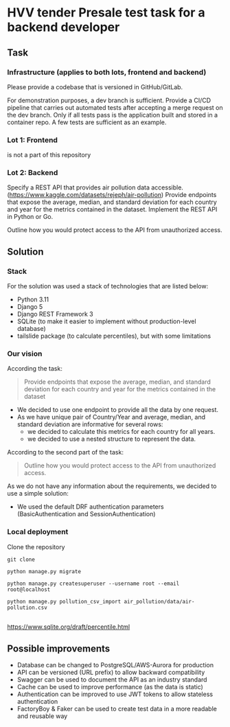 # HVV tender Presale test task for a backend developer

## Task

### Infrastructure (applies to both lots, frontend and backend)

Please provide a codebase that is versioned in GitHub/GitLab. 

For demonstration purposes, a dev branch is sufficient. Provide a CI/CD pipeline that carries out
automated tests after accepting a merge request on the dev branch. Only if all tests pass is the
application built and stored in a container repo. A few tests are sufficient as an example.

### Lot 1: Frontend

is not a part of this repository

### Lot 2: Backend

Specify a REST API that provides air pollution data accessible. (https://www.kaggle.com/datasets/rejeph/air-pollution)
Provide endpoints that expose the average, median, and standard deviation for each country and
year for the metrics contained in the dataset. Implement the REST API in Python or Go.

Outline how you would protect access to the API from unauthorized access.

## Solution

### Stack

For the solution was used a stack of technologies that are listed below:
- Python 3.11
- Django 5
- Django REST Framework 3
- SQLite (to make it easier to implement without production-level database)
- tailslide package (to calculate percentiles), but with some limitations

### Our vision

According the task:
> Provide endpoints that expose the average, median, and standard deviation for each country and
year for the metrics contained in the dataset

- We decided to use one endpoint to provide all the data by one request. 
- As we have unique pair of Country/Year and average, median, and standard deviation are informative for several rows: 
  - we decided to calculate this metrics for each country for all years.
  - we decided to use a nested structure to represent the data.

According to the second part of the task:
> Outline how you would protect access to the API from unauthorized access.

As we do not have any information about the requirements, we decided to use a simple solution:
- We used the default DRF authentication parameters (BasicAuthentication and SessionAuthentication)


### Local deployment

Clone the repository
```shell
git clone
```

```shell
python manage.py migrate
```


```shell
python manage.py createsuperuser --username root --email root@localhost
```


```shell
python manage.py pollution_csv_import air_pollution/data/air-pollution.csv
```

## 

https://www.sqlite.org/draft/percentile.html

## Possible improvements

- Database can be changed to PostgreSQL/AWS-Aurora for production
- API can be versioned (URL prefix) to allow backward compatibility
- Swagger can be used to document the API as an industry standard
- Cache can be used to improve performance (as the data is static)
- Authentication can be improved to use JWT tokens to allow stateless authentication
- FactoryBoy & Faker can be used to create test data in a more readable and reusable way
